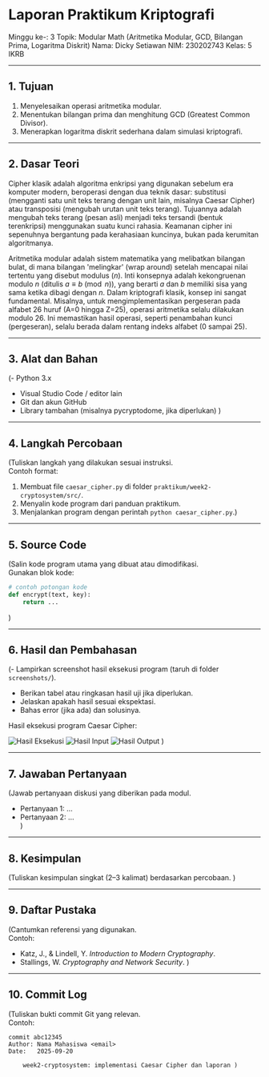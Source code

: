 # Laporan Praktikum Kriptografi
Minggu ke-: 3
Topik: Modular Math (Aritmetika Modular, GCD, Bilangan Prima, Logaritma Diskrit)
Nama: Dicky Setiawan
NIM: 230202743
Kelas: 5 IKRB

---

## 1. Tujuan
1. Menyelesaikan operasi aritmetika modular.
2. Menentukan bilangan prima dan menghitung GCD (Greatest Common Divisor).
3. Menerapkan logaritma diskrit sederhana dalam simulasi kriptografi.

---

## 2. Dasar Teori
Cipher klasik adalah algoritma enkripsi yang digunakan sebelum era komputer modern, beroperasi dengan dua teknik dasar: substitusi (mengganti satu unit teks terang dengan unit lain, misalnya Caesar Cipher) atau transposisi (mengubah urutan unit teks terang). Tujuannya adalah mengubah teks terang (pesan asli) menjadi teks tersandi (bentuk terenkripsi) menggunakan suatu kunci rahasia. Keamanan cipher ini sepenuhnya bergantung pada kerahasiaan kuncinya, bukan pada kerumitan algoritmanya.

Aritmetika modular adalah sistem matematika yang melibatkan bilangan bulat, di mana bilangan 'melingkar' (wrap around) setelah mencapai nilai tertentu yang disebut modulus ($n$). Inti konsepnya adalah kekongruenan modulo $n$ (ditulis $a \equiv b \pmod{n}$), yang berarti $a$ dan $b$ memiliki sisa yang sama ketika dibagi dengan $n$. Dalam kriptografi klasik, konsep ini sangat fundamental. Misalnya, untuk mengimplementasikan pergeseran pada alfabet 26 huruf (A=0 hingga Z=25), operasi aritmetika selalu dilakukan modulo 26. Ini memastikan hasil operasi, seperti penambahan kunci (pergeseran), selalu berada dalam rentang indeks alfabet (0 sampai 25).

---

## 3. Alat dan Bahan
(- Python 3.x  
- Visual Studio Code / editor lain  
- Git dan akun GitHub  
- Library tambahan (misalnya pycryptodome, jika diperlukan)  )

---

## 4. Langkah Percobaan
(Tuliskan langkah yang dilakukan sesuai instruksi.  
Contoh format:
1. Membuat file `caesar_cipher.py` di folder `praktikum/week2-cryptosystem/src/`.
2. Menyalin kode program dari panduan praktikum.
3. Menjalankan program dengan perintah `python caesar_cipher.py`.)

---

## 5. Source Code
(Salin kode program utama yang dibuat atau dimodifikasi.  
Gunakan blok kode:

```python
# contoh potongan kode
def encrypt(text, key):
    return ...
```
)

---

## 6. Hasil dan Pembahasan
(- Lampirkan screenshot hasil eksekusi program (taruh di folder `screenshots/`).  
- Berikan tabel atau ringkasan hasil uji jika diperlukan.  
- Jelaskan apakah hasil sesuai ekspektasi.  
- Bahas error (jika ada) dan solusinya. 

Hasil eksekusi program Caesar Cipher:

![Hasil Eksekusi](screenshots/output.png)
![Hasil Input](screenshots/input.png)
![Hasil Output](screenshots/output.png)
)

---

## 7. Jawaban Pertanyaan
(Jawab pertanyaan diskusi yang diberikan pada modul.  
- Pertanyaan 1: …  
- Pertanyaan 2: …  
)
---

## 8. Kesimpulan
(Tuliskan kesimpulan singkat (2–3 kalimat) berdasarkan percobaan.  )

---

## 9. Daftar Pustaka
(Cantumkan referensi yang digunakan.  
Contoh:  
- Katz, J., & Lindell, Y. *Introduction to Modern Cryptography*.  
- Stallings, W. *Cryptography and Network Security*.  )

---

## 10. Commit Log
(Tuliskan bukti commit Git yang relevan.  
Contoh:
```
commit abc12345
Author: Nama Mahasiswa <email>
Date:   2025-09-20

    week2-cryptosystem: implementasi Caesar Cipher dan laporan )
```
